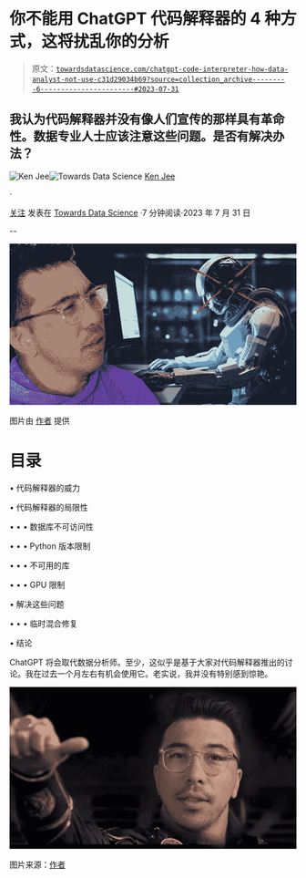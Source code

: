 # 你不能用 ChatGPT 代码解释器的 4 种方式，这将扰乱你的分析

> 原文：[`towardsdatascience.com/chatgpt-code-interpreter-how-data-analyst-not-use-c31d29034b69?source=collection_archive---------6-----------------------#2023-07-31`](https://towardsdatascience.com/chatgpt-code-interpreter-how-data-analyst-not-use-c31d29034b69?source=collection_archive---------6-----------------------#2023-07-31)

## 我认为代码解释器并没有像人们宣传的那样具有革命性。数据专业人士应该注意这些问题。是否有解决办法？

[](https://medium.com/@kenneth.b.jee?source=post_page-----c31d29034b69--------------------------------)![Ken Jee](https://medium.com/@kenneth.b.jee?source=post_page-----c31d29034b69--------------------------------)[](https://towardsdatascience.com/?source=post_page-----c31d29034b69--------------------------------)![Towards Data Science](https://towardsdatascience.com/?source=post_page-----c31d29034b69--------------------------------) [Ken Jee](https://medium.com/@kenneth.b.jee?source=post_page-----c31d29034b69--------------------------------)

·

[关注](https://medium.com/m/signin?actionUrl=https%3A%2F%2Fmedium.com%2F_%2Fsubscribe%2Fuser%2F6ee1f7466557&operation=register&redirect=https%3A%2F%2Ftowardsdatascience.com%2Fchatgpt-code-interpreter-how-data-analyst-not-use-c31d29034b69&user=Ken+Jee&userId=6ee1f7466557&source=post_page-6ee1f7466557----c31d29034b69---------------------post_header-----------) 发表在 [Towards Data Science](https://towardsdatascience.com/?source=post_page-----c31d29034b69--------------------------------) ·7 分钟阅读·2023 年 7 月 31 日[](https://medium.com/m/signin?actionUrl=https%3A%2F%2Fmedium.com%2F_%2Fvote%2Ftowards-data-science%2Fc31d29034b69&operation=register&redirect=https%3A%2F%2Ftowardsdatascience.com%2Fchatgpt-code-interpreter-how-data-analyst-not-use-c31d29034b69&user=Ken+Jee&userId=6ee1f7466557&source=-----c31d29034b69---------------------clap_footer-----------)

--

[](https://medium.com/m/signin?actionUrl=https%3A%2F%2Fmedium.com%2F_%2Fbookmark%2Fp%2Fc31d29034b69&operation=register&redirect=https%3A%2F%2Ftowardsdatascience.com%2Fchatgpt-code-interpreter-how-data-analyst-not-use-c31d29034b69&source=-----c31d29034b69---------------------bookmark_footer-----------)![](img/f0ef911266288b4fee0c9088a9f2f811.png)

图片由 [作者](https://youtu.be/lqYxmYMkfK8) 提供

# 目录

• 代码解释器的威力

• 代码解释器的局限性

• • • 数据库不可访问性

• • • Python 版本限制

• • • 不可用的库

• • • GPU 限制

• 解决这些问题

• • • 临时混合修复

• 结论

ChatGPT 将会取代数据分析师。至少，这似乎是基于大家对代码解释器推出的讨论。我在过去一个月左右有机会使用它。老实说，我并没有特别感到惊艳。

![](img/e8cea426fc28a0691ae5d5ebd013b33a.png)

图片来源：[作者](https://youtu.be/lqYxmYMkfK8)

